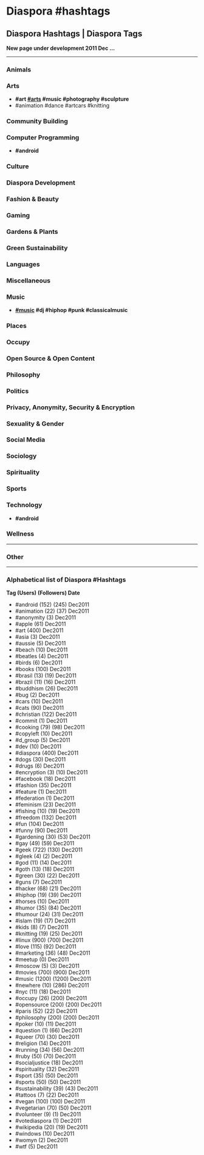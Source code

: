 # Diaspora #hashtags
## Diaspora Hashtags | Diaspora Tags

**New page under development 2011 Dec ...**

---

### <a name="wiki-animals">Animals</a>

### <a name="wiki-arts">Arts<a>

- **\#art [\#arts](#) \#music \#photography \#sculpture**
- \#animation \#dance \#artcars \#knitting 

### <a name="wiki-community-building">Community Building</a>

### <a name="wiki-computer-programming">Computer Programming</a>

- **#android**

### <a name="wiki-culture">Culture</a>

### <a name="wiki-diaspora-dev">Diaspora Development</a>

### <a name="wiki-fashion-beauty">Fashion & Beauty</a>

### <a name="wiki-gaming">Gaming</a>

### <a name="wiki-gardens-plants">Gardens & Plants</a>

### <a name="green-sustainability">Green Sustainability</a>

### <a name="wiki-languages">Languages</a>

### <a name="wiki-misc">Miscellaneous</a>

### <a name="wiki-music">Music</a>

- **[\#music](#) \#dj \#hiphop \#punk \#classicalmusic**

### <a name="wiki-places">Places</a>

### <a name="wiki-occupy">Occupy</a>

### <a name="wiki-open-source-content">Open Source & Open Content

### <a name="wiki-philosophy">Philosophy</a>

### <a name="wiki-politics">Politics</a>

### Privacy, Anonymity, Security & Encryption

### Sexuality & Gender

### Social Media

### Sociology

### Spirituality

### Sports

### Technology

- **#android**

### Wellness

---

### Other

---

### Alphabetical list of Diaspora #Hashtags

**Tag (Users) (Followers) Date**

- \#android (152) (245) Dec2011 
- \#animation (22) (37) Dec2011 
- \#anonymity (3) Dec2011 
- \#apple (61) Dec2011 
- \#art (400) Dec2011 
- \#asia (3) Dec2011 
- \#aussie (5) Dec2011 
- \#beach (10) Dec2011 
- \#beatles (4) Dec2011 
- \#birds (6) Dec2011 
- \#books (100) Dec2011 
- \#brasil (13) (19) Dec2011 
- \#brazil (11) (16) Dec2011 
- \#buddhism (26) Dec2011 
- \#bug (2) Dec2011 
- \#cars (10) Dec2011 
- \#cats (90) Dec2011 
- \#christian (122) Dec2011 
- \#commit (1) Dec2011 
- \#cooking (79) (98) Dec2011 
- \#copyleft (10) Dec2011 
- \#d_group (5) Dec2011 
- \#dev (10) Dec2011 
- \#diaspora (400) Dec2011 
- \#dogs (30) Dec2011 
- \#drugs (6) Dec2011 
- \#encryption (3) (10) Dec2011 
- \#facebook (18) Dec2011 
- \#fashion (35) Dec2011 
- \#feature (1) Dec2011 
- \#federation (1) Dec2011 
- \#feminism (23) Dec2011 
- \#fishing (10) (19) Dec2011 
- \#freedom (132) Dec2011 
- \#fun (104) Dec2011 
- \#funny (90) Dec2011 
- \#gardening (30) (53) Dec2011 
- \#gay (49) (59) Dec2011 
- \#geek (722) (130) Dec2011 
- \#gleek (4) (2) Dec2011 
- \#god (11) (14) Dec2011 
- \#goth (13) (18) Dec2011 
- \#green (30) (22) Dec2011 
- \#guns (7) Dec2011 
- \#hacker (68) (21) Dec2011 
- \#hiphop (19) (39) Dec2011 
- \#horses (10) Dec2011 
- \#humor (35) (84) Dec2011 
- \#humour (24) (31) Dec2011 
- \#islam (19) (17) Dec2011 
- \#kids (8) (7) Dec2011 
- \#knitting (19) (25) Dec2011 
- \#linux (900) (700) Dec2011 
- \#love (115) (92) Dec2011 
- \#marketing (36) (48) Dec2011 
- \#meetup (0) Dec2011 
- \#moscow (5) (3) Dec2011 
- \#movies (700) (900) Dec2011 
- \#music (1200) (1200) Dec2011 
- \#newhere (10) (286) Dec2011 
- \#nyc (11) (18) Dec2011 
- \#occupy (26) (200) Dec2011 
- \#opensource (200) (200) Dec2011 
- \#paris (52) (22) Dec2011 
- \#philosophy (200) (200) Dec2011 
- \#poker (10) (11) Dec2011 
- \#question (1) (66) Dec2011 
- \#queer (70) (30) Dec2011 
- \#religion (14) Dec2011 
- \#running (34) (56) Dec2011 
- \#ruby (50) (70) Dec2011 
- \#socialjustice (18) Dec2011 
- \#spirituality (32) Dec2011 
- \#sport (35) (50) Dec2011 
- \#sports (50) (50) Dec2011 
- \#sustainability (39) (43) Dec2011 
- \#tattoos (7) (22) Dec2011 
- \#vegan (100) (100) Dec2011 
- \#vegetarian (70) (50) Dec2011 
- \#volunteer (9) (1) Dec2011 
- \#votediaspora (1) Dec2011 
- \#wikipedia (20) (19) Dec2011 
- \#windows (10) Dec2011 
- \#womyn (2) Dec2011 
- \#wtf (5) Dec2011